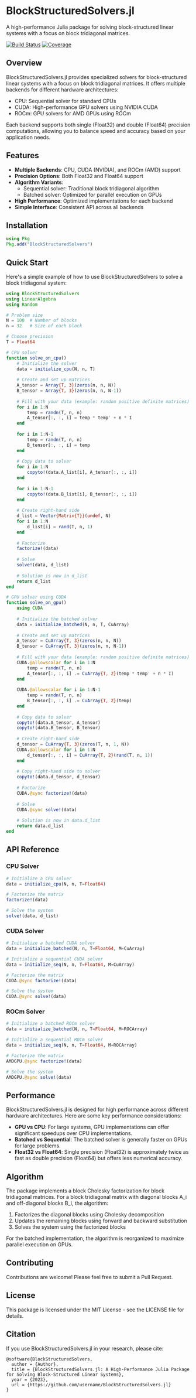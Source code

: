# BlockStructuredSolvers.jl

A high-performance Julia package for solving block-structured linear systems with a focus on block tridiagonal matrices.

[![Build Status](https://github.com/username/BlockStructuredSolvers.jl/workflows/CI/badge.svg)](https://github.com/username/BlockStructuredSolvers.jl/actions)
[![Coverage](https://codecov.io/gh/username/BlockStructuredSolvers.jl/branch/main/graph/badge.svg)](https://codecov.io/gh/username/BlockStructuredSolvers.jl)

## Overview

BlockStructuredSolvers.jl provides specialized solvers for block-structured linear systems with a focus on block tridiagonal matrices. It offers multiple backends for different hardware architectures:

- CPU: Sequential solver for standard CPUs
- CUDA: High-performance GPU solvers using NVIDIA CUDA
- ROCm: GPU solvers for AMD GPUs using ROCm

Each backend supports both single (Float32) and double (Float64) precision computations, allowing you to balance speed and accuracy based on your application needs.

## Features

- **Multiple Backends**: CPU, CUDA (NVIDIA), and ROCm (AMD) support
- **Precision Options**: Both Float32 and Float64 support
- **Algorithm Variants**:
  - Sequential solver: Traditional block tridiagonal algorithm
  - Batched solver: Optimized for parallel execution on GPUs
- **High Performance**: Optimized implementations for each backend
- **Simple Interface**: Consistent API across all backends

## Installation

```julia
using Pkg
Pkg.add("BlockStructuredSolvers")
```

## Quick Start

Here's a simple example of how to use BlockStructuredSolvers to solve a block tridiagonal system:

```julia
using BlockStructuredSolvers
using LinearAlgebra
using Random

# Problem size
N = 100  # Number of blocks
n = 32   # Size of each block

# Choose precision
T = Float64

# CPU solver
function solve_on_cpu()
    # Initialize the solver
    data = initialize_cpu(N, n, T)
    
    # Create and set up matrices
    A_tensor = Array{T, 3}(zeros(n, n, N))
    B_tensor = Array{T, 3}(zeros(n, n, N-1))
    
    # Fill with your data (example: random positive definite matrices)
    for i in 1:N
        temp = randn(T, n, n)
        A_tensor[:, :, i] = temp * temp' + n * I
    end
    
    for i in 1:N-1
        temp = randn(T, n, n)
        B_tensor[:, :, i] = temp
    end
    
    # Copy data to solver
    for i in 1:N
        copyto!(data.A_list[i], A_tensor[:, :, i])
    end
    
    for i in 1:N-1
        copyto!(data.B_list[i], B_tensor[:, :, i])
    end
    
    # Create right-hand side
    d_list = Vector{Matrix{T}}(undef, N)
    for i in 1:N
        d_list[i] = rand(T, n, 1)
    end
    
    # Factorize
    factorize!(data)
    
    # Solve
    solve!(data, d_list)
    
    # Solution is now in d_list
    return d_list
end

# GPU solver using CUDA
function solve_on_gpu()
    using CUDA
    
    # Initialize the batched solver
    data = initialize_batched(N, n, T, CuArray)
    
    # Create and set up matrices
    A_tensor = CuArray{T, 3}(zeros(n, n, N))
    B_tensor = CuArray{T, 3}(zeros(n, n, N-1))
    
    # Fill with your data (example: random positive definite matrices)
    CUDA.@allowscalar for i in 1:N
        temp = randn(T, n, n)
        A_tensor[:, :, i] .= CuArray{T, 2}(temp * temp' + n * I)
    end
    
    CUDA.@allowscalar for i in 1:N-1
        temp = randn(T, n, n)
        B_tensor[:, :, i] .= CuArray{T, 2}(temp)
    end
    
    # Copy data to solver
    copyto!(data.A_tensor, A_tensor)
    copyto!(data.B_tensor, B_tensor)
    
    # Create right-hand side
    d_tensor = CuArray{T, 3}(zeros(T, n, 1, N))
    CUDA.@allowscalar for i in 1:N
        d_tensor[:, :, i] = CuArray{T, 2}(rand(T, n, 1))
    end
    
    # Copy right-hand side to solver
    copyto!(data.d_tensor, d_tensor)
    
    # Factorize
    CUDA.@sync factorize!(data)
    
    # Solve
    CUDA.@sync solve!(data)
    
    # Solution is now in data.d_list
    return data.d_list
end
```

## API Reference

### CPU Solver

```julia
# Initialize a CPU solver
data = initialize_cpu(N, n, T=Float64)

# Factorize the matrix
factorize!(data)

# Solve the system
solve!(data, d_list)
```

### CUDA Solver

```julia
# Initialize a batched CUDA solver
data = initialize_batched(N, n, T=Float64, M=CuArray)

# Initialize a sequential CUDA solver
data = initialize_seq(N, n, T=Float64, M=CuArray)

# Factorize the matrix
CUDA.@sync factorize!(data)

# Solve the system
CUDA.@sync solve!(data)
```

### ROCm Solver

```julia
# Initialize a batched ROCm solver
data = initialize_batched(N, n, T=Float64, M=ROCArray)

# Initialize a sequential ROCm solver
data = initialize_seq(N, n, T=Float64, M=ROCArray)

# Factorize the matrix
AMDGPU.@sync factorize!(data)

# Solve the system
AMDGPU.@sync solve!(data)
```

## Performance

BlockStructuredSolvers.jl is designed for high performance across different hardware architectures. Here are some key performance considerations:

- **GPU vs CPU**: For large systems, GPU implementations can offer significant speedups over CPU implementations.
- **Batched vs Sequential**: The batched solver is generally faster on GPUs for large problems.
- **Float32 vs Float64**: Single precision (Float32) is approximately twice as fast as double precision (Float64) but offers less numerical accuracy.

## Algorithm

The package implements a block Cholesky factorization for block tridiagonal matrices. For a block tridiagonal matrix with diagonal blocks A_i and off-diagonal blocks B_i, the algorithm:

1. Factorizes the diagonal blocks using Cholesky decomposition
2. Updates the remaining blocks using forward and backward substitution
3. Solves the system using the factorized blocks

For the batched implementation, the algorithm is reorganized to maximize parallel execution on GPUs.

## Contributing

Contributions are welcome! Please feel free to submit a Pull Request.

## License

This package is licensed under the MIT License - see the LICENSE file for details.

## Citation

If you use BlockStructuredSolvers.jl in your research, please cite:

```
@software{BlockStructuredSolvers,
  author = {Author},
  title = {BlockStructuredSolvers.jl: A High-Performance Julia Package for Solving Block-Structured Linear Systems},
  year = {2023},
  url = {https://github.com/username/BlockStructuredSolvers.jl}
}
```
